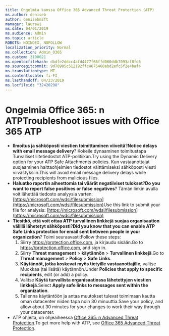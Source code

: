 ```yaml
---
title: Ongelmia kanssa Office 365 Advanced Threat Protection (ATP)
ms.author: deniseb
author: denisebmsft
manager: laurawi
ms.date: 04/01/2019
ms.audience: Admin
ms.topic: article
ROBOTS: NOINDEX, NOFOLLOW
localization_priority: Normal
ms.collection: Admin_O365
ms.custom: 3100021
ms.openlocfilehash: dbdfe2ddcc4afd4477f66ffd060ddb7093af8fd6
ms.sourcegitcommit: 9d78905c512192ffc4675468abd2efc5f2e4baf4
ms.translationtype: MT
ms.contentlocale: fi-FI
ms.lasthandoff: 04/23/2019
ms.locfileid: "32420298"
---
```

# <a name="troubleshoot-issues-with-office-365-atp"></a><span data-ttu-id="82746-102">Ongelmia Office 365: n ATP</span><span class="sxs-lookup"><span data-stu-id="82746-102">Troubleshoot issues with Office 365 ATP</span></span>

- <span data-ttu-id="82746-103">**Ilmoitus ja sähköposti viestien toimittaminen viiveitä**?</span><span class="sxs-lookup"><span data-stu-id="82746-103">**Notice delays with email message delivery**?</span></span> <span data-ttu-id="82746-104">Kokeile dynaaminen toimitustapa Turvalliset liitetiedostot ATP-politiikan.</span><span class="sxs-lookup"><span data-stu-id="82746-104">Try using the Dynamic Delivery option for your ATP Safe Attachments policies.</span></span> <span data-ttu-id="82746-105">Kun vastaanottajat suojaaminen haittaohjelmien tiedostot välttämiseksi sähköposti viesti viivästyksiin.</span><span class="sxs-lookup"><span data-stu-id="82746-105">This will avoid email message delivery delays while protecting recipients from malicious files.</span></span>
- <span data-ttu-id="82746-106">**Haluatko raportin aiheettomia tai väärät negatiiviset tulokset**?</span><span class="sxs-lookup"><span data-stu-id="82746-106">**Do you want to report false positives or false negatives**?</span></span> <span data-ttu-id="82746-107">Tämän linkin avulla voit lähettää tiedosto analyysia varten:[https://microsoft.com/wdsi/filesubmission](https://microsoft.com/wdsi/filesubmission)</span><span class="sxs-lookup"><span data-stu-id="82746-107">Use this link to submit your file for analysis: [https://microsoft.com/wdsi/filesubmission](https://microsoft.com/wdsi/filesubmission)</span></span>
- <span data-ttu-id="82746-108">**Tiesitkö, että voit ottaa ATP turvallinen linkkejä suojaa organisaation välillä lähetetyt sähköposti**?</span><span class="sxs-lookup"><span data-stu-id="82746-108">**Did you know that you can enable ATP Safe Links protection for email sent between people in your organization**?</span></span> <span data-ttu-id="82746-109">Toimi seuraavasti:</span><span class="sxs-lookup"><span data-stu-id="82746-109">Follow these steps:</span></span>
    1. <span data-ttu-id="82746-110">Siirry https://protection.office.com, ja kirjaudu sisään.</span><span class="sxs-lookup"><span data-stu-id="82746-110">Go to https://protection.office.com, and sign in.</span></span>
    2. <span data-ttu-id="82746-111">Siirry **Threat management** > **käytännön** > **Turvallinen linkkejä**.</span><span class="sxs-lookup"><span data-stu-id="82746-111">Go to **Threat management** > **Policy** > **Safe Links**.</span></span>
    3. <span data-ttu-id="82746-112">**Käytännöt, jotka koskevat myös tietyille vastaanottajille**, valitse Muokkaa (tai lisätä) käytännön.</span><span class="sxs-lookup"><span data-stu-id="82746-112">Under **Policies that apply to specific recipients**, edit (or add) a policy.</span></span>
    4. <span data-ttu-id="82746-113">Valitse **Käytä turvallista organisaatiossa lähetettyjen viestien linkkejä**.</span><span class="sxs-lookup"><span data-stu-id="82746-113">Select **Apply safe links to messages sent within the organization**.</span></span>
    5. <span data-ttu-id="82746-114">Tallenna käytäntöön ja antaa muutokset tulevat toimimaan kautta oman datacenter niiden tapa noin 30 minuuttia.</span><span class="sxs-lookup"><span data-stu-id="82746-114">Save your policy, and allow about 30 minutes for your changes to work their way through your datacenter.</span></span>
- <span data-ttu-id="82746-115">ATP ohjeita, on ohjeaiheessa [Office 365: n Advanced Threat Protection](https://docs.microsoft.com/office365/securitycompliance/office-365-atp).</span><span class="sxs-lookup"><span data-stu-id="82746-115">To get more help with ATP, see [Office 365 Advanced Threat Protection](https://docs.microsoft.com/office365/securitycompliance/office-365-atp).</span></span>